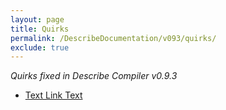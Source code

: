 ```yaml
---
layout: page
title: Quirks
permalink: /DescribeDocumentation/v093/quirks/
exclude: true
---
```

_Quirks fixed in Describe Compiler v0.9.3_

* [Text Link Text](/DescribeDocumentation/v093/quirks/quirk-1)
